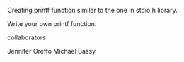 Creating printf function similar to the one in stdio.h library.

Write your own printf function.

collaborators

Jennifer Oreffo
Michael Bassy
